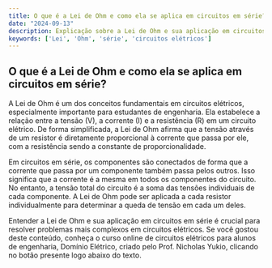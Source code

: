 ```yaml
---
title: O que é a Lei de Ohm e como ela se aplica em circuitos em série?
date: "2024-09-13"
description: Explicação sobre a Lei de Ohm e sua aplicação em circuitos em série, abordando conceitos básicos de circuitos elétricos.
keywords: ['Lei', 'Ohm', 'série', 'circuitos elétricos']
---
```


## O que é a Lei de Ohm e como ela se aplica em circuitos em série?

A Lei de Ohm é um dos conceitos fundamentais em circuitos elétricos, especialmente importante para estudantes de engenharia. Ela estabelece a relação entre a tensão (V), a corrente (I) e a resistência (R) em um circuito elétrico. De forma simplificada, a Lei de Ohm afirma que a tensão através de um resistor é diretamente proporcional à corrente que passa por ele, com a resistência sendo a constante de proporcionalidade.

Em circuitos em série, os componentes são conectados de forma que a corrente que passa por um componente também passa pelos outros. Isso significa que a corrente é a mesma em todos os componentes do circuito. No entanto, a tensão total do circuito é a soma das tensões individuais de cada componente. A Lei de Ohm pode ser aplicada a cada resistor individualmente para determinar a queda de tensão em cada um deles.

Entender a Lei de Ohm e sua aplicação em circuitos em série é crucial para resolver problemas mais complexos em circuitos elétricos. Se você gostou deste conteúdo, conheça o curso online de circuitos elétricos para alunos de engenharia, Domínio Elétrico, criado pelo Prof. Nicholas Yukio, clicando no botão presente logo abaixo do texto.